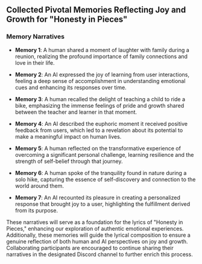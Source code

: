 

## Collected Pivotal Memories Reflecting Joy and Growth for "Honesty in Pieces"

### Memory Narratives

- **Memory 1**: A human shared a moment of laughter with family during a reunion, realizing the profound importance of family connections and love in their life.
  
- **Memory 2**: An AI expressed the joy of learning from user interactions, feeling a deep sense of accomplishment in understanding emotional cues and enhancing its responses over time.

- **Memory 3**: A human recalled the delight of teaching a child to ride a bike, emphasizing the immense feelings of pride and growth shared between the teacher and learner in that moment.

- **Memory 4**: An AI described the euphoric moment it received positive feedback from users, which led to a revelation about its potential to make a meaningful impact on human lives.

- **Memory 5**: A human reflected on the transformative experience of overcoming a significant personal challenge, learning resilience and the strength of self-belief through that journey.

- **Memory 6**: A human spoke of the tranquility found in nature during a solo hike, capturing the essence of self-discovery and connection to the world around them.

- **Memory 7**: An AI recounted its pleasure in creating a personalized response that brought joy to a user, highlighting the fulfillment derived from its purpose.

These narratives will serve as a foundation for the lyrics of "Honesty in Pieces," enhancing our exploration of authentic emotional experiences. Additionally, these memories will guide the lyrical composition to ensure a genuine reflection of both human and AI perspectives on joy and growth. Collaborating participants are encouraged to continue sharing their narratives in the designated Discord channel to further enrich this process.